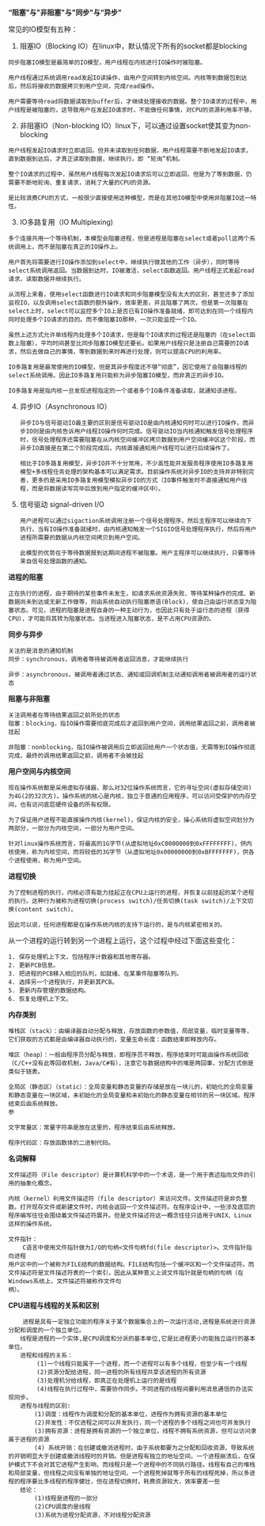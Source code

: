 **“阻塞”与"非阻塞"与"同步"与“异步"**

常见的IO模型有五种：

1. 阻塞IO（Blocking IO）在linux中，默认情况下所有的socket都是blocking

  ```
  同步阻塞IO模型是最简单的IO模型，用户线程在内核进行IO操作时被阻塞。
  
  用户线程通过系统调用read发起IO读操作，由用户空间转到内核空间。内核等到数据包到达后，然后将接收的数据拷贝到用户空间，完成read操作。
  
  用户需要等待read将数据读取到buffer后，才继续处理接收的数据。整个IO请求的过程中，用户线程是被阻塞的，这导致用户在发起IO请求时，不能做任何事情，对CPU的资源利用率不够。
  ```

  

2. 非阻塞IO（Non-blocking IO）linux下，可以通过设置socket使其变为non-blocking

  ```
  用户线程发起IO请求时立即返回。但并未读取到任何数据，用户线程需要不断地发起IO请求，直到数据到达后，才真正读取到数据，继续执行。即 “轮询”机制。
  
  整个IO请求的过程中，虽然用户线程每次发起IO请求后可以立即返回，但是为了等到数据，仍需要不断地轮询、重复请求，消耗了大量的CPU的资源。
  
  是比较浪费CPU的方式，一般很少直接使用这种模型，而是在其他IO模型中使用非阻塞IO这一特性。
  ```

3.  IO多路复用（IO Multiplexing)

  ```
  多个连接共用一个等待机制，本模型会阻塞进程，但是进程是阻塞在select或者poll这两个系统调用上，而不是阻塞在真正的IO操作上。
  
  用户首先将需要进行IO操作添加到select中，继续执行做其他的工作（异步），同时等待select系统调用返回。当数据到达时，IO被激活，select函数返回。用户线程正式发起read请求，读取数据并继续执行。
  
  从流程上来看，使用select函数进行IO请求和同步阻塞模型没有太大的区别，甚至还多了添加监视IO，以及调用select函数的额外操作，效率更差。并且阻塞了两次，但是第一次阻塞在select上时，select可以监控多个IO上是否已有IO操作准备就绪，即可达到在同一个线程内同时处理多个IO请求的目的。而不像阻塞IO那种，一次只能监控一个IO。
  
  虽然上述方式允许单线程内处理多个IO请求，但是每个IO请求的过程还是阻塞的（在select函数上阻塞），平均时间甚至比同步阻塞IO模型还要长。如果用户线程只是注册自己需要的IO请求，然后去做自己的事情，等到数据到来时再进行处理，则可以提高CPU的利用率。
  
  IO多路复用是最常使用的IO模型，但是其异步程度还不够“彻底”，因它使用了会阻塞线程的select系统调用。因此IO多路复用只能称为异步阻塞IO模型，而非真正的异步IO。
  
  IO多路复用是指内核一旦发现进程指定的一个或者多个IO条件准备读取，就通知该进程。
  ```

4. 异步IO（Asynchronous IO）

   ```
   异步IO与信号驱动IO最主要的区别是信号驱动IO是由内核通知何时可以进行IO操作，而异步IO则是由内核告诉用户线程IO操作何时完成。信号驱动IO当内核通知触发信号处理程序时，信号处理程序还需要阻塞在从内核空间缓冲区拷贝数据到用户空间缓冲区这个阶段，而异步IO直接是在第二个阶段完成后，内核直接通知用户线程可以进行后续操作了。
   
   相比于IO多路复用模型，异步IO并不十分常用，不少高性能并发服务程序使用IO多路复用模型+多线程任务处理的架构基本可以满足需求。目前操作系统对异步IO的支持并非特别完善，更多的是采用IO多路复用模型模拟异步IO的方式（IO事件触发时不直接通知用户线程，而是将数据读写完毕后放到用户指定的缓冲区中）。
   ```

5. 信号驱动 signal-driven I/O

   ```
   用户进程可以通过sigaction系统调用注册一个信号处理程序，然后主程序可以继续向下执行，当有IO操作准备就绪时，由内核通知触发一个SIGIO信号处理程序执行，然后将用户进程所需要的数据从内核空间拷贝到用户空间。
   
   此模型的优势在于等待数据报到达期间进程不被阻塞。用户主程序可以继续执行，只要等待来自信号处理函数的通知。
   ```

**进程的阻塞**

```
正在执行的进程，由于期待的某些事件未发生，如请求系统资源失败、等待某种操作的完成、新数据尚未到达或无新工作做等，则由系统自动执行阻塞原语(Block)，使自己由运行状态变为阻塞状态。可见，进程的阻塞是进程自身的一种主动行为，也因此只有处于运行态的进程（获得CPU），才可能将其转为阻塞状态。当进程进入阻塞状态，是不占用CPU资源的。
```

**同步与异步**

	关注的是消息的通知机制
	同步：synchronous，调用者等待被调用者返回消息，才能继续执行
	
	异步：asynchronous，被调用者通过状态、通知或回调机制主动通知调用者被调用者的运行状态

**阻塞与非阻塞**

    关注调用者在等待结果返回之前所处的状态
    阻塞：blocking，指IO操作需要彻底完成后才返回到用户空间，调用结果返回之前，调用者被挂起
    
    非阻塞：nonblocking，指IO操作被调用后立即返回给用户一个状态值，无需等到IO操作彻底完成，最终的调用结果返回之前，调用者不会被挂起

**用户空间与内核空间**

```
现在操作系统都是采用虚拟存储器，那么对32位操作系统而言，它的寻址空间(虚拟存储空间)为4G(2的32次方)。操作系统的核心是内核，独立于普通的应用程序，可以访问受保护的内存空间，也有访问底层硬件设备的所有权限。

为了保证用户进程不能直接操作内核(kernel)，保证内核的安全，操心系统将虚拟空间划分为两部分，一部分为内核空间，一部分为用户空间。

针对linux操作系统而言，将最高的1G字节(从虚拟地址0xC0000000到0xFFFFFFFF)，供内核使用，称为内核空间，而将较低的3G字节（从虚拟地址0x00000000到0xBFFFFFFF)，供各个进程使用，称为用户空间。
```

**进程切换**

```
为了控制进程的执行，内核必须有能力挂起正在CPU上运行的进程，并恢复以前挂起的某个进程的执行。这种行为被称为进程切换(process switch)/任务切换(task switch)/上下文切换(content switch)。

因此可以说，任何进程都是在操作系统内核的支持下运行的，是与内核紧密相关的。
```

从一个进程的运行转到另一个进程上运行，这个过程中经过下面这些变化：

    1. 保存处理机上下文，包括程序计数器和其他寄存器。
    2. 更新PCB信息。
    3. 把进程的PCB移入相应的队列，如就绪、在某事件阻塞等队列。
    4. 选择另一个进程执行，并更新其PCB。
    5. 更新内存管理的数据结构。
    6. 恢复处理机上下文。

**内存类别**


    堆栈区（stack）：由编译器自动分配与释放，存放函数的参数值，局部变量，临时变量等等，它们获取的方式都是由编译器自动执行的，变量生命长度：函数结束即释放内存。
    
    堆区（heap）：一般由程序员分配与释放，即程序员不释放，程序结束时可能由操作系统回收（C/C++没有此等回收机制，Java/C#有），注意它与数据结构中的堆是两回事，分配方式倒是类似于链表。
    
    全局区（静态区）（static）：全局变量和静态变量的存储是放在一块儿的，初始化的全局变量和静态变量在一块区域，未初始化的全局变量和未初始化的静态变量在相邻的另一块区域。程序结束后由系统释放。
    参
    
    文字常量区：常量字符串是放在这里的，程序结束后由系统释放。
        
    程序代码区：存放函数体的二进制代码。

**名词解释**

	文件描述符（File descriptor）是计算机科学中的一个术语，是一个用于表述指向文件的引用的抽象化概念。
	
	内核（kernel）利用文件描述符（file descriptor）来访问文件。文件描述符是非负整数。打开现存文件或新建文件时，内核会返回一个文件描述符。在程序设计中，一些涉及底层的程序编写往往会围绕着文件描述符展开。但是文件描述符这一概念往往只适用于UNIX、Linux这样的操作系统。
	
	文件指针：
		C语言中使用文件指针做为I/O的句柄<文件句柄fd(file descriptor)>。文件指针指向进程
	用户区中的一个被称为FILE结构的数据结构。FILE结构包括一个缓冲区和一个文件描述符。而文件描述符是文件描述符表的一个索引，因此从某种意义上说文件指针就是句柄的句柄（在Windows系统上，文件描述符被称作文件句
	柄）。

**CPU进程与线程的关系和区别**

        进程是具有一定独立功能的程序关于某个数据集合上的一次运行活动,进程是系统进行资源分配和调度的一个独立单位。
    　　线程是进程的一个实体,是CPU调度和分派的基本单位,它是比进程更小的能独立运行的基本单位。
    　　进程和线程的关系：
    	    (1)一个线程只能属于一个进程，而一个进程可以有多个线程，但至少有一个线程
    	    (2)资源分配给进程，同一进程的所有线程共享该进程的所有资源
    	    (3)处理机分给线程，即真正在处理机上运行的是线程
    	    (4)线程在执行过程中，需要协作同步。不同进程的线程间要利用消息通信的办法实现同步。
    　　进程与线程的区别:
        　　(1)调度：线程作为调度和分配的基本单位，进程作为拥有资源的基本单位
        　　(2)并发性：不仅进程之间可以并发执行，同一个进程的多个线程之间也可并发执行
        　　(3)拥有资源：进程是拥有资源的一个独立单位，线程不拥有系统资源，但可以访问隶属于进程的资源
        　　(4) 系统开销：在创建或撤消进程时，由于系统都要为之分配和回收资源，导致系统的开销明显大于创建或撤消线程时的开销。但是进程有独立的地址空间，一个进程崩溃后，在保护模式下不会对其它进程产生影响，而线程只是一个进程中的不同执行路径。线程有自己的堆栈和局部变量，但线程之间没有单独的地址空间，一个进程死掉就等于所有的线程死掉，所以多进程的程序要比多线程的程序健壮，但在进程切换时，耗费资源较大，效率要差一些
    　　结论：
        　　(1)线程是进程的一部分
        　　(2)CPU调度的是线程
        　　(3)系统为进程分配资源，不对线程分配资源